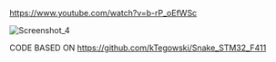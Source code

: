 https://www.youtube.com/watch?v=b-rP_oEfWSc

![Screenshot_4](https://github.com/offpic/SNAKE-STM32-ST7735-STM32F401/assets/31142397/fc45a60c-cfaa-446f-bea6-0be357742d0f)

CODE BASED ON https://github.com/kTegowski/Snake_STM32_F411
